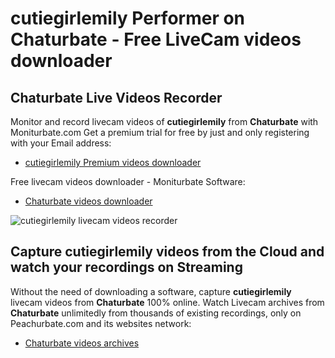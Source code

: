# cutiegirlemily Performer on Chaturbate - Free LiveCam videos downloader

## Chaturbate Live Videos Recorder

Monitor and record livecam videos of **cutiegirlemily** from **Chaturbate** with Moniturbate.com
Get a premium trial for free by just and only registering with your Email address:
* [cutiegirlemily Premium videos downloader](https://moniturbate.com/request-demo-licence-key.html)

Free livecam videos downloader - Moniturbate Software:
* [Chaturbate videos downloader](https://moniturbate.com/moniturbate-download-software.html)

![cutiegirlemily livecam videos recorder](https://peachurnet.com/templates/moniturbate-software.png)


## Capture cutiegirlemily videos from the Cloud and watch your recordings on Streaming

Without the need of downloading a software, capture **cutiegirlemily** livecam videos from **Chaturbate** 100% online.
Watch Livecam archives from **Chaturbate** unlimitedly from thousands of existing recordings, only on Peachurbate.com and its websites network:
* [Chaturbate videos archives](https://peachurnet.com/)